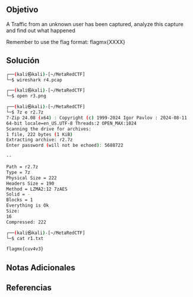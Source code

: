 ## Objetivo
A Traffic from an unknown user has been captured, analyze this capture and find out what happened

Remember to use the flag format: flagmx{XXXX}
## Solución
```bash
┌──(kali㉿kali)-[~/MetaRedCTF]
└─$ wireshark r4.pcap

┌──(kali㉿kali)-[~/MetaRedCTF]
└─$ open r3.png

┌──(kali㉿kali)-[~/MetaRedCTF]
└─$ 7z e r2.7z
7-Zip 24.08 (x64) : Copyright (c) 1999-2024 Igor Pavlov : 2024-08-11
64-bit locale=en_US.UTF-8 Threads:2 OPEN_MAX:1024
Scanning the drive for archives:
1 file, 222 bytes (1 KiB)
Extracting archive: r2.7z
Enter password (will not be echoed): 5688722

--

Path = r2.7z
Type = 7z
Physical Size = 222
Headers Size = 190
Method = LZMA2:12 7zAES
Solid = -
Blocks = 1
Everything is Ok
Size:
16
Compressed: 222

┌──(kali㉿kali)-[~/MetaRedCTF]
└─$ cat r1.txt

flagmx{cuv4v3}
```
## Notas Adicionales

## Referencias

